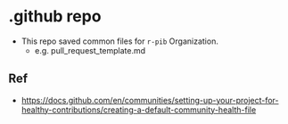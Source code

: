 # .github repo

- This repo saved common files for `r-pib` Organization.
  - e.g. pull_request_template.md

## Ref

- https://docs.github.com/en/communities/setting-up-your-project-for-healthy-contributions/creating-a-default-community-health-file

